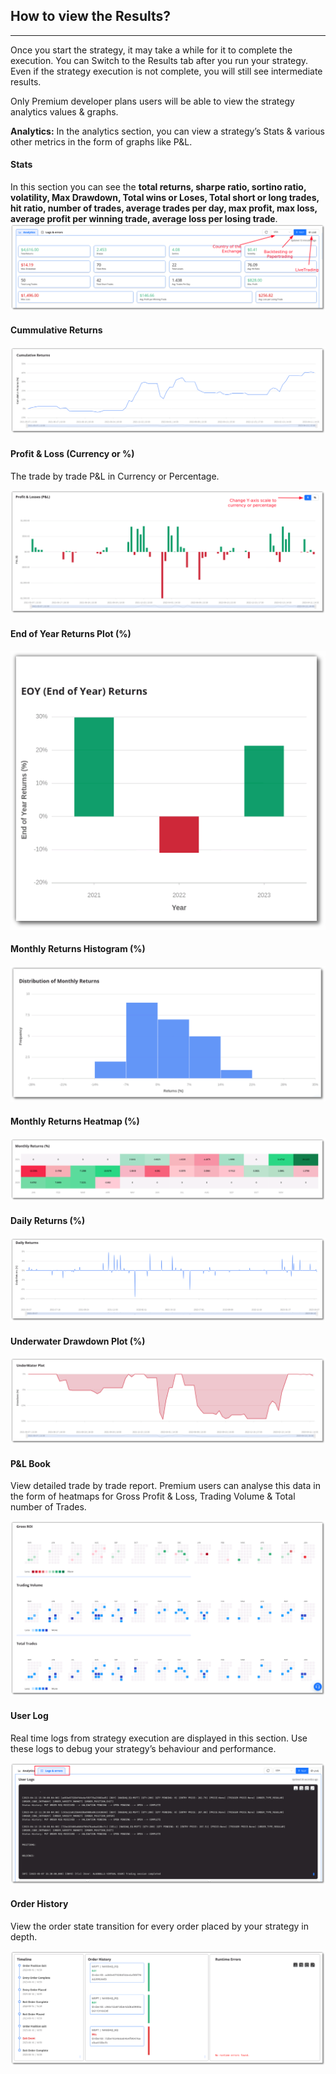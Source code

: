 ## How to view the Results?

----

Once you start the strategy, it may take a while for it to complete the execution. You can Switch to the Results tab after you run your strategy.  Even if the strategy execution is not complete, you will still see intermediate results.

Only Premium developer plans users will be able to view the strategy analytics values & graphs.

[//]: # (**Statistics:** In the statistics section, you can view a strategy’s Stats & various other metrics in the form of graphs like P&L and ROI.)
**Analytics:** In the analytics section, you can view a strategy’s Stats & various other metrics in the form of graphs like P&L.

#### Stats
In this section you can see the **total returns, sharpe ratio, sortino ratio, volatility, Max Drawdown, Total wins or Loses, Total short or long trades, hit ratio, number of trades, average trades per day, max profit, max loss, average profit per winning trade, average loss per losing trade**.
[![pythonbuild](../python_build/imgs_v2/python_build_stats.png "Click to Enlarge or Ctrl+Click to open in a new Tab")](../python_build/imgs_v2/python_build_stats.png)

#### Cummulative Returns

[![pythonbuild](../python_build/imgs_v2/python_build_cummulative_return_plot.png "Click to Enlarge or Ctrl+Click to open in a new Tab")](../python_build/imgs_v2/python_build_cummulative_return_plot.png)


#### Profit & Loss (Currency or %)
The trade by trade P&L in Currency or Percentage.

[![pythonbuild](../python_build/imgs_v2/python_build_pnl_bar_chart.png "Click to Enlarge or Ctrl+Click to open in a new Tab")](../python_build/imgs_v2/python_build_pnl_bar_chart.png)

#### End of Year Returns Plot (%)

[![pythonbuild](../python_build/imgs_v2/python_build_eoy_returns.png "Click to Enlarge or Ctrl+Click to open in a new Tab")](../python_build/imgs_v2/python_build_eoy_returns.png)


#### Monthly Returns Histogram (%)

[![pythonbuild](../python_build/imgs_v2/python_build_monthly_returns_histogram.png "Click to Enlarge or Ctrl+Click to open in a new Tab")](../python_build/imgs_v2/python_build_monthly_returns_histogram.png)

#### Monthly Returns Heatmap (%)

[![pythonbuild](../python_build/imgs_v2/python_build_monthly_returns_heatmap.png "Click to Enlarge or Ctrl+Click to open in a new Tab")](../python_build/imgs_v2/python_build_monthly_returns_heatmap.png)

#### Daily Returns (%)

[![pythonbuild](../python_build/imgs_v2/python_build_daily_returns.png "Click to Enlarge or Ctrl+Click to open in a new Tab")](../python_build/imgs_v2/python_build_daily_returns.png)

#### Underwater Drawdown Plot (%)

[![pythonbuild](../python_build/imgs_v2/python_build_underwater_drawdown.png "Click to Enlarge or Ctrl+Click to open in a new Tab")](../python_build/imgs_v2/python_build_underwater_drawdown.png)

#### P&L Book
View detailed trade by trade report. Premium users can analyse this data in the form of heatmaps for Gross Profit & Loss, Trading Volume & Total number of Trades.

[![pythonbuild](../python_build/imgs_v2/python_build_roi_volume_trades_heatmap.png "Click to Enlarge or Ctrl+Click to open in a new Tab")](../python_build/imgs_v2/python_build_roi_volume_trades_heatmap.png)

#### User Log
Real time logs from strategy execution are displayed in this section. Use these logs to debug your strategy’s behaviour and performance.

[![pythonbuild](../python_build/imgs_v2/python_build_user_logs.png "Click to Enlarge or Ctrl+Click to open in a new Tab")](../python_build/imgs_v2/python_build_user_logs.png)

#### Order History
View the order state transition for every order placed by your strategy in depth. 

[![pythonbuild](../python_build/imgs_v2/python_build_order_history.png "Click to Enlarge or Ctrl+Click to open in a new Tab")](../python_build/imgs_v2/python_build_order_history.png)

